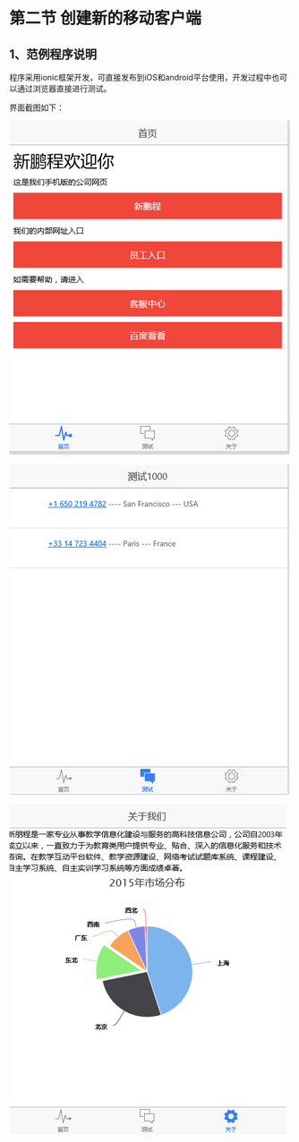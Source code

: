 # 第二节 创建新的移动客户端

## 1、范例程序说明

程序采用ionic框架开发，可直接发布到iOS和android平台使用，开发过程中也可以通过浏览器直接进行测试。

界面截图如下：

![](/assets/02.png)

![](/assets/03.png)

![](/assets/04.png)



